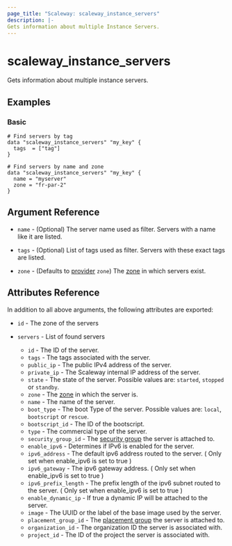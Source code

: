 ```yaml
---
page_title: "Scaleway: scaleway_instance_servers"
description: |-
Gets information about multiple Instance Servers.
---
```


# scaleway_instance_servers

Gets information about multiple instance servers.

## Examples

### Basic

```hcl
# Find servers by tag
data "scaleway_instance_servers" "my_key" {
  tags  = ["tag"]
}

# Find servers by name and zone
data "scaleway_instance_servers" "my_key" {
  name = "myserver"
  zone = "fr-par-2"
}
```

## Argument Reference

- `name` - (Optional) The server name used as filter. Servers with a name like it are listed.

- `tags` - (Optional) List of tags used as filter. Servers with these exact tags are listed.

- `zone` - (Defaults to [provider](../index.md#zone) `zone`) The [zone](../guides/regions_and_zones.md#zones) in which servers exist.

## Attributes Reference

In addition to all above arguments, the following attributes are exported:

- `id` - The zone of the servers

- `servers` - List of found servers
    - `id` - The ID of the server.
    - `tags` - The tags associated with the server.
    - `public_ip` - The public IPv4 address of the server.
    - `private_ip` - The Scaleway internal IP address of the server.
    - `state` - The state of the server. Possible values are: `started`, `stopped` or `standby`.
    - `zone` - The [zone](../guides/regions_and_zones.md#zones) in which the server is.
    - `name` - The name of the server.
    - `boot_type` - The boot Type of the server. Possible values are: `local`, `bootscript` or `rescue`.
    - `bootscript_id` - The ID of the bootscript.
    - `type` - The commercial type of the server.
    - `security_group_id` - The [security group](https://developers.scaleway.com/en/products/instance/api/#security-groups-8d7f89) the server is attached to.
    - `enable_ipv6` - Determines if IPv6 is enabled for the server.
    - `ipv6_address` - The default ipv6 address routed to the server. ( Only set when enable_ipv6 is set to true )
    - `ipv6_gateway` - The ipv6 gateway address. ( Only set when enable_ipv6 is set to true )
    - `ipv6_prefix_length` - The prefix length of the ipv6 subnet routed to the server. ( Only set when enable_ipv6 is set to true )
    - `enable_dynamic_ip` - If true a dynamic IP will be attached to the server.
    - `image` - The UUID or the label of the base image used by the server.
    - `placement_group_id` - The [placement group](https://developers.scaleway.com/en/products/instance/api/#placement-groups-d8f653) the server is attached to.
    - `organization_id` - The organization ID the server is associated with.
    - `project_id` - The ID of the project the server is associated with.
  

